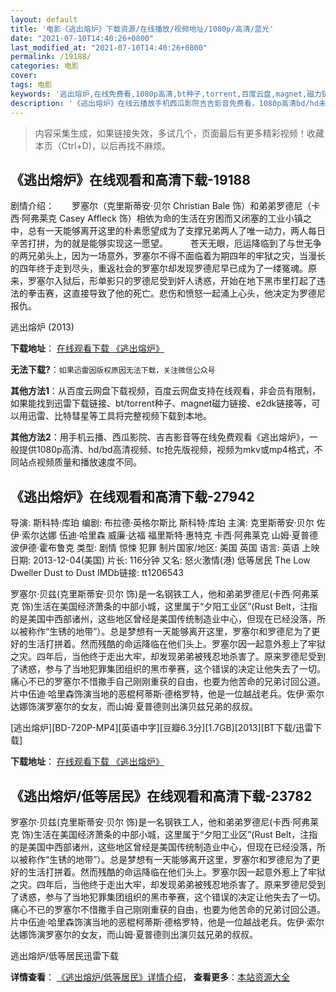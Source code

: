 ```yaml
---
layout: default
title: '电影《逃出熔炉》下载资源/在线播放/视频地址/1080p/高清/蓝光'
date: "2021-07-10T14:40:26+0800"
last_modified_at: "2021-07-10T14:40:26+0800"
permalink: /19188/
categories: 电影
cover:
tags: 电影
keywords: '逃出熔炉,在线免费看,1080p高清,bt种子,torrent,百度云盘,magnet,磁力链,迅雷下载资源'
description: '《逃出熔炉》在线云播放手机西瓜影院吉吉影音免费看，1080p高清bd/hd未删减完整版和tc抢先枪版，mkv/mp4格式，附带bt/torrent种子、magnet/磁力链、百度云盘、网盘资源迅雷下载链接'
---
```


>内容采集生成，如果链接失效，多试几个，页面最后有更多精彩视频！收藏本页（Ctrl+D)，以后再找不麻烦。


## 《逃出熔炉》在线观看和高清下载-19188

剧情介绍：　　罗塞尔（克里斯蒂安·贝尔 Christian Bale 饰）和弟弟罗德尼（卡西·阿弗莱克 Casey Affleck 饰）相依为命的生活在穷困而又闭塞的工业小镇之中，总有一天能够离开这里的朴素愿望成为了支撑兄弟两人了唯一动力，两人每日辛苦打拼，为的就是能够实现这一愿望。  　　苍天无眼，厄运降临到了与世无争的两兄弟头上，因为一场意外，罗塞尔不得不面临着为期四年的牢狱之灾，当漫长的四年终于走到尽头，重返社会的罗塞尔却发现罗德尼早已成为了一缕冤魂。原来，罗塞尔入狱后，形单影只的罗德尼受到奸人诱惑，开始在地下黑市里打起了违法的拳击赛，这直接导致了他的死亡。悲伤和愤怒一起涌上心头，他决定为罗德尼报仇。


逃出熔炉 (2013)

**下载地址**： [在线观看下载 《逃出熔炉》](https://www.btbtdy.me/btdy/dy2498.html) 


**无法下载?**：`如果迅雷因版权原因无法下载，关注微信公众号 `

**其他方法1**：从百度云网盘下载视频，百度云网盘支持在线观看，非会员有限制，如果能找到迅雷下载链接、bt/torrent种子、magnet磁力链接、e2dk链接等，可以用迅雷、比特彗星等工具将完整视频下载到本地。

**其他方法2**：用手机云播、西瓜影院、吉吉影音等在线免费观看《逃出熔炉》，一般提供1080p高清、hd/bd高清视频、tc抢先版视频，视频为mkv或mp4格式，不同站点视频质量和播放速度不同。


## 《逃出熔炉》在线观看和高清下载-27942

导演: 斯科特·库珀 编剧: 布拉德·英格尔斯比 斯科特·库珀 主演: 克里斯蒂安·贝尔 佐伊·索尔达娜 伍迪·哈里森 威廉·达福 福里斯特·惠特克 卡西·阿弗莱克 山姆·夏普德 波伊德·霍布鲁克 类型: 剧情 惊悚 犯罪 制片国家/地区: 美国 英国 语言: 英语 上映日期: 2013-12-04(美国) 片长: 116分钟 又名: 怒火激情(港) 低等居民 The Low Dweller Dust to Dust IMDb链接: tt1206543

罗塞尔·贝兹(克里斯蒂安·贝尔 饰)是一名钢铁工人，他和弟弟罗德尼(卡西·阿弗莱克 饰)生活在美国经济萧条的中部小城，这里属于“夕阳工业区”(Rust Belt，注指的是美国中西部诸州，这些地区曾经是美国传统制造业中心，但现在已经没落，所以被称作“生锈的地带”）。总是梦想有一天能够离开这里，罗塞尔和罗德尼为了更好的生活打拼着。然而残酷的命运降临在他们头上。罗塞尔因一起意外惹上了牢狱之灾。四年后，当他终于走出大牢，却发现弟弟被残忍地杀害了。原来罗德尼受到了诱惑，参与了当地犯罪集团组织的黑市拳赛，这个错误的决定让他失去了一切。痛心不已的罗塞尔不惜撒手自己刚刚重获的自由，也要为他苦命的兄弟讨回公道。片中伍迪·哈里森饰演当地的恶棍柯蒂斯·德格罗特，他是一位越战老兵。佐伊·索尔达娜饰演罗塞尔的女友，而山姆·夏普德则出演贝兹兄弟的叔叔。


[逃出熔炉][BD-720P-MP4][英语中字][豆瓣6.3分][1.7GB][2013][BT下载/迅雷下载]

**下载地址**： [在线观看下载 《逃出熔炉》](https://www.btdx8.com/torrent/out_of_the_furnace_2013.html) 


## 《逃出熔炉/低等居民》在线观看和高清下载-23782

罗塞尔&middot;贝兹(克里斯蒂安&middot;贝尔 饰)是一名钢铁工人，他和弟弟罗德尼(卡西·阿弗莱克 饰)生活在美国经济萧条的中部小城，这里属于&ldquo;夕阳工业区&rdquo;(Rust Belt，注指的是美国中西部诸州，这些地区曾经是美国传统制造业中心，但现在已经没落，所以被称作“生锈的地带&rdquo;）。总是梦想有一天能够离开这里，罗塞尔和罗德尼为了更好的生活打拼着。然而残酷的命运降临在他们头上。罗塞尔因一起意外惹上了牢狱之灾。四年后，当他终于走出大牢，却发现弟弟被残忍地杀害了。原来罗德尼受到了诱惑，参与了当地犯罪集团组织的黑市拳赛，这个错误的决定让他失去了一切。痛心不已的罗塞尔不惜撒手自己刚刚重获的自由，也要为他苦命的兄弟讨回公道。片中伍迪&middot;哈里森饰演当地的恶棍柯蒂斯&middot;德格罗特，他是一位越战老兵。佐伊&middot;索尔达娜饰演罗塞尔的女友，而山姆&middot;夏普德则出演贝兹兄弟的叔叔。</p>


逃出熔炉/低等居民迅雷下载

**详情查看**： [《逃出熔炉/低等居民》详情介绍](/movie/23782/)， **查看更多**：[本站资源大全](/movie/t/all/)

